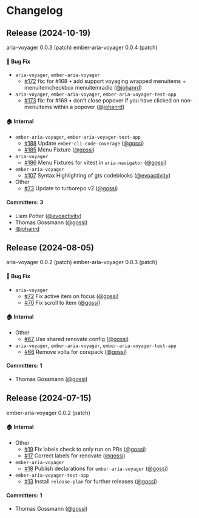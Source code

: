 # Changelog

## Release (2024-10-19)

aria-voyager 0.0.3 (patch)
ember-aria-voyager 0.0.4 (patch)

#### :bug: Bug Fix
* `aria-voyager`, `ember-aria-voyager`
  * [#172](https://github.com/hokulea/aria-voyager/pull/172) fix: for #168 • add support voyaging wrapped menuitems + menuitemcheckbox menuitemradio ([@johanrd](https://github.com/johanrd))
* `aria-voyager`, `ember-aria-voyager`, `ember-aria-voyager-test-app`
  * [#173](https://github.com/hokulea/aria-voyager/pull/173) fix: for #169 • don't close popover if you have clicked on non-menuitems within a popover ([@johanrd](https://github.com/johanrd))

#### :house: Internal
* `ember-aria-voyager`, `ember-aria-voyager-test-app`
  * [#188](https://github.com/hokulea/aria-voyager/pull/188) Update `ember-cli-code-coverage` ([@gossi](https://github.com/gossi))
  * [#185](https://github.com/hokulea/aria-voyager/pull/185) Menu Fixture ([@gossi](https://github.com/gossi))
* `aria-voyager`
  * [#186](https://github.com/hokulea/aria-voyager/pull/186) Menu Fixtures for vitest in `aria-navigator` ([@gossi](https://github.com/gossi))
* `ember-aria-voyager`
  * [#107](https://github.com/hokulea/aria-voyager/pull/107) Syntax Highlighting of gts codeblocks ([@evoactivity](https://github.com/evoactivity))
* Other
  * [#73](https://github.com/hokulea/aria-voyager/pull/73) Update to turborepo v2 ([@gossi](https://github.com/gossi))

#### Committers: 3
- Liam Potter ([@evoactivity](https://github.com/evoactivity))
- Thomas Gossmann ([@gossi](https://github.com/gossi))
- [@johanrd](https://github.com/johanrd)

## Release (2024-08-05)

aria-voyager 0.0.2 (patch)
ember-aria-voyager 0.0.3 (patch)

#### :bug: Bug Fix
* `aria-voyager`
  * [#72](https://github.com/hokulea/aria-voyager/pull/72) Fix active item on focus ([@gossi](https://github.com/gossi))
  * [#70](https://github.com/hokulea/aria-voyager/pull/70) Fix scroll to item ([@gossi](https://github.com/gossi))

#### :house: Internal
* Other
  * [#67](https://github.com/hokulea/aria-voyager/pull/67) Use shared renovate config ([@gossi](https://github.com/gossi))
* `aria-voyager`, `ember-aria-voyager`, `ember-aria-voyager-test-app`
  * [#66](https://github.com/hokulea/aria-voyager/pull/66) Remove volta for corepack ([@gossi](https://github.com/gossi))

#### Committers: 1
- Thomas Gossmann ([@gossi](https://github.com/gossi))

## Release (2024-07-15)

ember-aria-voyager 0.0.2 (patch)

#### :house: Internal
* Other
  * [#19](https://github.com/hokulea/aria-voyager/pull/19) Fix labels check to only run on PRs ([@gossi](https://github.com/gossi))
  * [#17](https://github.com/hokulea/aria-voyager/pull/17) Correct labels for renovate ([@gossi](https://github.com/gossi))
* `ember-aria-voyager`
  * [#18](https://github.com/hokulea/aria-voyager/pull/18) Publish declarations for `ember-aria-voyager` ([@gossi](https://github.com/gossi))
* `ember-aria-voyager-test-app`
  * [#13](https://github.com/hokulea/aria-voyager/pull/13) Install `release-plan` for further releases ([@gossi](https://github.com/gossi))

#### Committers: 1
- Thomas Gossmann ([@gossi](https://github.com/gossi))

